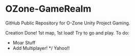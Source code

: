OZone-GameRealm
===================
GitHub Public Repository for O-Zone Unity Project Gaming.

Creation Done! 1st map, 1st load!
Try to go and play.
To do:
* Moar Stuff
* Add Multiplayer!
*/ Yahoo!!

